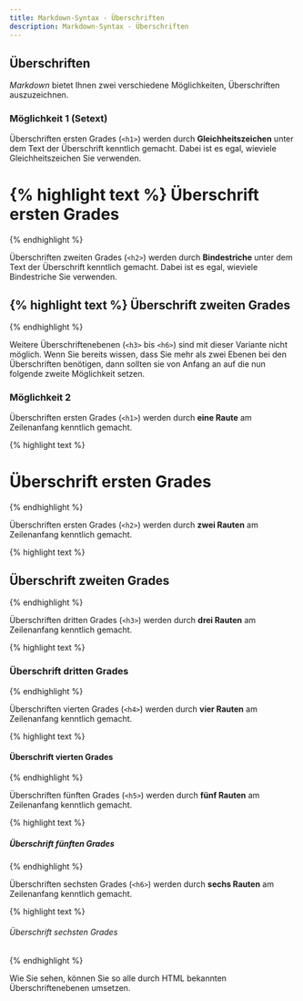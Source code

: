 ```yaml
---
title: Markdown-Syntax - Überschriften
description: Markdown-Syntax - Überschriften
---
```


## Überschriften

*Markdown* bietet Ihnen zwei verschiedene Möglichkeiten, Überschriften auszuzeichnen.

### Möglichkeit 1 (Setext)

Überschriften ersten Grades (`<h1>`) werden durch **Gleichheitszeichen** unter dem Text der Überschrift kenntlich gemacht. Dabei ist es egal, wieviele Gleichheitszeichen Sie verwenden.

{% highlight text %}
Überschrift ersten Grades
=========================
{% endhighlight %}

Überschriften zweiten Grades (`<h2>`) werden durch **Bindestriche** unter dem Text der Überschrift kenntlich gemacht. Dabei ist es egal, wieviele Bindestriche Sie verwenden.

{% highlight text %}
Überschrift zweiten Grades
--------------------------
{% endhighlight %}

Weitere Überschriftenebenen (`<h3>` bis `<h6>`) sind mit dieser Variante nicht möglich. Wenn Sie bereits wissen, dass Sie mehr als zwei Ebenen bei den Überschriften benötigen, dann sollten sie von Anfang an auf die nun folgende zweite Möglichkeit setzen.

### Möglichkeit 2

Überschriften ersten Grades (`<h1>`) werden durch **eine Raute** am Zeilenanfang kenntlich gemacht.

{% highlight text %}
# Überschrift ersten Grades
{% endhighlight %}

Überschriften ersten Grades (`<h2>`) werden durch **zwei Rauten** am Zeilenanfang kenntlich gemacht.

{% highlight text %}
## Überschrift zweiten Grades
{% endhighlight %}

Überschriften dritten Grades (`<h3>`) werden durch **drei Rauten** am Zeilenanfang kenntlich gemacht.

{% highlight text %}
### Überschrift dritten Grades
{% endhighlight %}

Überschriften vierten Grades (`<h4>`) werden durch **vier Rauten** am Zeilenanfang kenntlich gemacht.

{% highlight text %}
#### Überschrift vierten Grades
{% endhighlight %}

Überschriften fünften Grades (`<h5>`) werden durch **fünf Rauten** am Zeilenanfang kenntlich gemacht.

{% highlight text %}
##### Überschrift fünften Grades
{% endhighlight %}

Überschriften sechsten Grades (`<h6>`) werden durch **sechs Rauten** am Zeilenanfang kenntlich gemacht.

{% highlight text %}
###### Überschrift sechsten Grades
{% endhighlight %}

Wie Sie sehen, können Sie so alle durch HTML bekannten Überschriftenebenen umsetzen.
